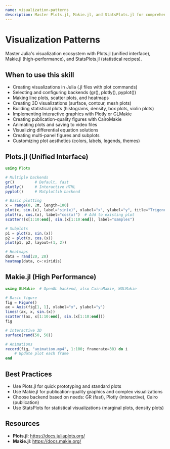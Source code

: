 ```yaml
---
name: visualization-patterns
description: Master Plots.jl, Makie.jl, and StatsPlots.jl for comprehensive data visualization in Julia. Use when creating visualizations in Julia scripts (.jl files with plot(), scatter(), heatmap()), selecting visualization backends (gr(), plotly(), pyplot()), making line plots, scatter plots, and heatmaps, creating 3D visualizations with surface() and contour(), building statistical plots (histograms, density plots, box plots), implementing interactive graphics with Plotly or Makie, creating publication-quality figures with Makie.jl (GLMakie, CairoMakie), animating plots and saving to video, visualizing differential equation solutions, or creating complex multi-panel figures. Essential for all data analysis, scientific visualization, and presentation of Julia results.
---
```


# Visualization Patterns

Master Julia's visualization ecosystem with Plots.jl (unified interface), Makie.jl (high-performance), and StatsPlots.jl (statistical recipes).

## When to use this skill

- Creating visualizations in Julia (.jl files with plot commands)
- Selecting and configuring backends (gr(), plotly(), pyplot())
- Making line plots, scatter plots, and heatmaps
- Creating 3D visualizations (surface, contour, mesh plots)
- Building statistical plots (histograms, density, box plots, violin plots)
- Implementing interactive graphics with Plotly or GLMakie
- Creating publication-quality figures with CairoMakie
- Animating plots and saving to video files
- Visualizing differential equation solutions
- Creating multi-panel figures and subplots
- Customizing plot aesthetics (colors, labels, legends, themes)

## Plots.jl (Unified Interface)

```julia
using Plots

# Multiple backends
gr()         # Default, fast
plotly()     # Interactive HTML
pyplot()     # Matplotlib backend

# Basic plotting
x = range(0, 2π, length=100)
plot(x, sin.(x), label="sin(x)", xlabel="x", ylabel="y", title="Trigonometric")
plot!(x, cos.(x), label="cos(x)")  # Add to existing plot
scatter!(x[1:10:end], sin.(x[1:10:end]), label="samples")

# Subplots
p1 = plot(x, sin.(x))
p2 = plot(x, cos.(x))
plot(p1, p2, layout=(1, 2))

# Heatmaps
data = rand(20, 20)
heatmap(data, c=:viridis)
```

## Makie.jl (High Performance)

```julia
using GLMakie  # OpenGL backend, also CairoMakie, WGLMakie

# Basic figure
fig = Figure()
ax = Axis(fig[1, 1], xlabel="x", ylabel="y")
lines!(ax, x, sin.(x))
scatter!(ax, x[1:10:end], sin.(x[1:10:end]))
fig

# Interactive 3D
surface(rand(50, 50))

# Animations
record(fig, "animation.mp4", 1:100; framerate=30) do i
    # Update plot each frame
end
```

## Best Practices

- Use Plots.jl for quick prototyping and standard plots
- Use Makie.jl for publication-quality graphics and complex visualizations
- Choose backend based on needs: GR (fast), Plotly (interactive), Cairo (publication)
- Use StatsPlots for statistical visualizations (marginal plots, density plots)

## Resources

- **Plots.jl**: https://docs.juliaplots.org/
- **Makie.jl**: https://docs.makie.org/
